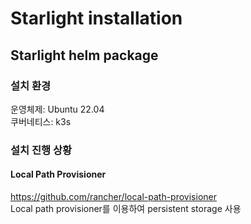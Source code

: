 # Starlight installation

## Starlight helm package

### 설치 환경
운영체제: Ubuntu 22.04  
쿠버네티스: k3s

### 설치 진행 상황

#### Local Path Provisioner
https://github.com/rancher/local-path-provisioner  
Local path provisioner를 이용하여 persistent storage 사용

####

